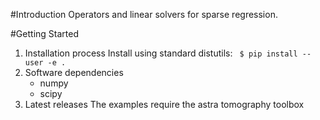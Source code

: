 #Introduction 
Operators and linear solvers for sparse regression.

#Getting Started
1.	Installation process
    Install using standard distutils:
    ` $ pip install --user -e .`
2.	Software dependencies
    - numpy
    - scipy
3.	Latest releases
    The examples require the astra tomography toolbox
